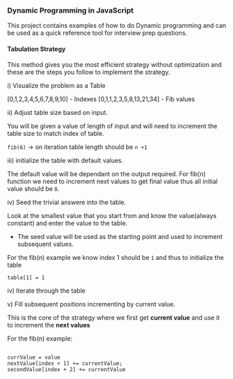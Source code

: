 ### Dynamic Programming in JavaScript

This project contains examples of how to do Dynamic programming and can be used as a quick reference tool for interview prep questions.

#### Tabulation Strategy
This method gives you the most efficient strategy without optimization and these are the steps you follow to implement the strategy.

i) Visualize the problem as a Table

[0,1,2,3,4,5,6,7,8,9,10] - Indexes
[0,1,1,2,3,5,8,13,21,34] - Fib values

ii) Adjust table size based on input.

You will be given a value of length of input and will need to increment the table size to match index of table.

``fib(6)`` -> on iteration table length should be ``n +1``

iii) initialize the table with default values.

The default value will be dependant on the output required.
For fib(n) function we need to increment next values to get final value thus all initial value should be ``0``.

iv) Seed the trivial answere into the table.

Look at the smallest value that you start from and know the value(always constant) and enter the value to the table.

 - The seed value will be used as the starting point and used to increment subsequent values.

For the fib(n) example we know index 1 should be ``1`` and thus to initialize the table

``table[1] = 1``

iv) Iterate through the table

v) Fill subsequent positions incrementing by current value.

This is the core of the strategy where we first get **current value** and use it to increment the **next values**

For the fib(n) example:

```

currValue = value
nextValue[index + 1] += currentValue;
secondValue[index + 2] += currentValue 

```

